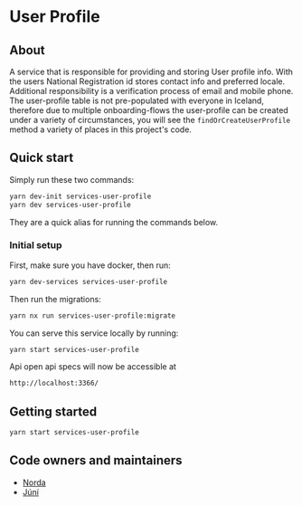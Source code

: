 # User Profile

## About

A service that is responsible for providing and storing User profile info. With the users National Registration id stores contact info and preferred locale. Additional responsibility is a verification process of email and mobile phone.
The user-profile table is not pre-populated with everyone in Iceland, therefore due to multiple onboarding-flows the user-profile can be created under a variety of circumstances, you will see the `findOrCreateUserProfile` method a variety of places in this project's code.

## Quick start

Simply run these two commands:

```bash
yarn dev-init services-user-profile
yarn dev services-user-profile
```

They are a quick alias for running the commands below.

### Initial setup

First, make sure you have docker, then run:

```bash
yarn dev-services services-user-profile
```

Then run the migrations:

```bash
yarn nx run services-user-profile:migrate
```

You can serve this service locally by running:

```bash
yarn start services-user-profile
```

Api open api specs will now be accessible at

```bash
http://localhost:3366/
```

## Getting started

```bash
yarn start services-user-profile
```

## Code owners and maintainers

- [Norda](https://github.com/orgs/island-is/teams/norda/members)
- [Júní](https://github.com/orgs/island-is/teams/juni/members)
